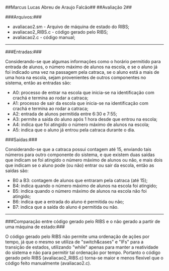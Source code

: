 ##Marcus Lucas Abreu de Araujo Falcão##
##Avaliação 2##

###Arquivos:###
* avaliacao2.sm - Arquivo de máquina de estado do RIBS;
* avaliacao2_RIBS.c - código gerado pelo RIBS;
* avaliacao2.c - código manual;

***

###Entradas:###

Considerando-se que algumas informações como o horário permitido para entrada de alunos, o número máximo de alunos na escola, e se o aluno já foi indicado uma vez na passagem pela catraca, se o aluno está a mais de uma hora na escola, sejam provenientes de outros componentes no sistema, então as entradas são:

* A0: processo de entrar na escola que inicia-se na identificação com crachá e termina ao rodar a catraca;
* A1: processo de sair da escola que inicia-se na identificação com crachá e termina ao rodar a catraca;
* A2: entrada de alunos permitida entre 6:30 e 7:55;
* A3: permite a saída do aluno após 1 hora desde que entrou na escola;
* A4: indica que foi atingido o número máximo de alunos na escola;
* A5: indica que o aluno já entrou pela catraca durante o dia.

###Saídas:###

Considerando-se que a catraca possui contagem até 15, enviando tais números para outro componente do sistema, e que existem duas saídas que indicam se foi atingido o número máximo de alunos ou não, e mais dois que indicam se o aluno pode (ou não) entrar ou sair da escola, então as saídas são:

* B0 a B3: contagem de alunos que entraram pela catraca (até 15);
* B4: indica quando o número máximo de alunos na escola foi atingido;
* B5: indica quando o número máximo de alunos na escola não foi atingido;
* B6: indica que a entrada do aluno é permitida ou não;
* B7: indica que a saída do aluno é permitida ou não.

***

###Comparação entre código gerado pelo RIBS e o não gerado a partir de uma máquina de estado:###

O código gerado pelo RIBS não permite uma ordenação de ações por tempo, já que o mesmo se utiliza de "switch&cases" e "IFs" para a transição de estados, utilizando "while" apenas para manter a reatividade do sistema e não para permitir tal ordenação por tempo. Portanto o código gerado pelo RIBS (avaliacao2_RIBS.c) torna-se maior e menos flexivel que o código feito manualmente (avaliacao2.c).
